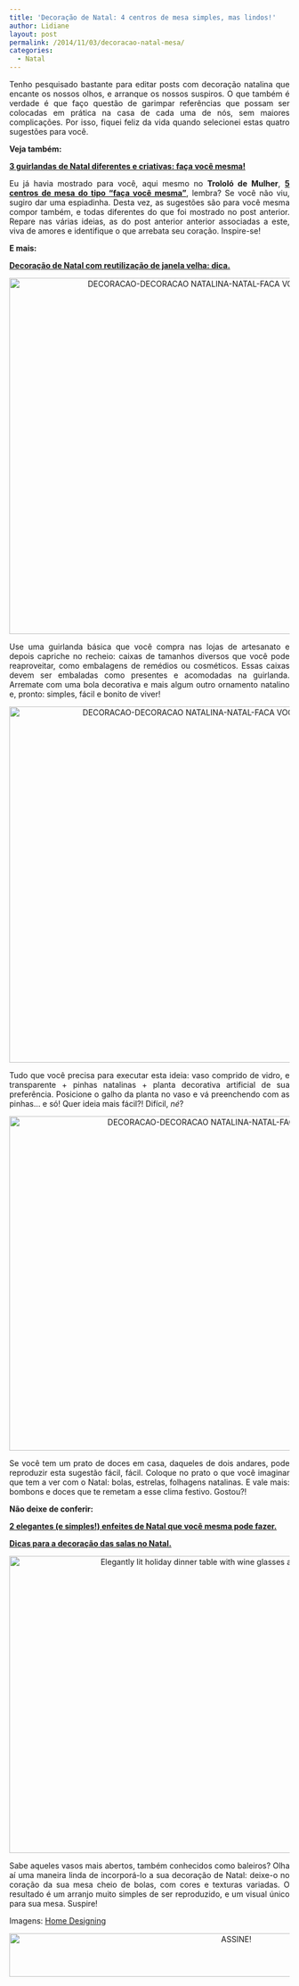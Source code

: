 ```yaml
---
title: 'Decoração de Natal: 4 centros de mesa simples, mas lindos!'
author: Lidiane
layout: post
permalink: /2014/11/03/decoracao-natal-mesa/
categories:
  - Natal
---
```

<p align="justify">
  Tenho pesquisado bastante para editar posts com decoração natalina que encante os nossos olhos, e arranque os nossos suspiros. O que também é verdade é que faço questão de garimpar referências que possam ser colocadas em prática na casa de cada uma de nós, sem maiores complicações. Por isso, fiquei feliz da vida quando selecionei estas quatro sugestões para você.
</p>

<p align="justify">
  <strong>Veja também:</strong>
</p>

<p align="justify">
  <a href="http://www.decoracaodacasa.com/guirlandas-de-natal-2/" target="_blank" rel="noopener noreferrer"><strong>3 guirlandas de Natal diferentes e criativas: faça você mesma!</strong></a>
</p>

<p align="justify">
  Eu já havia mostrado para você, aqui mesmo no <strong>Trololó de Mulher</strong>, <strong><a href="http://www.trololodemulher.com.br/2014/10/20/decoracao-de-natal-2/" target="_blank" rel="noopener noreferrer">5 centros de mesa do tipo “faça você mesma”</a></strong>, lembra? Se você não viu, sugiro dar uma espiadinha. Desta vez, as sugestões são para você mesma compor também, e todas diferentes do que foi mostrado no post anterior. Repare nas várias ideias, as do post anterior anterior associadas a este, viva de amores e identifique o que arrebata seu coração. Inspire-se!
</p>

<p align="justify">
  <strong>E mais:</strong>
</p>

<p align="justify">
  <a href="http://www.decoracaodacasa.com/decoracao-natal-2014/" target="_blank" rel="noopener noreferrer"><strong>Decoração de Natal com reutilização de janela velha: dica.</strong></a>
</p>

<p align="center">
  <a href="https://www.trololodemulher.com.br/2014/10/DECORACAO-DECORACAO-NATALINA-NATAL-FACA-VOCE-MESMA.jpg"><img class="alignnone size-full wp-image-10545" src="https://www.trololodemulher.com.br/2014/10/DECORACAO-DECORACAO-NATALINA-NATAL-FACA-VOCE-MESMA.jpg" alt="DECORACAO-DECORACAO NATALINA-NATAL-FACA VOCE MESMA" width="710" height="639" /></a>
</p>

<p align="justify">
  Use uma guirlanda básica que você compra nas lojas de artesanato e depois capriche no recheio: caixas de tamanhos diversos que você pode reaproveitar, como embalagens de remédios ou cosméticos. Essas caixas devem ser embaladas como presentes e acomodadas na guirlanda. Arremate com uma bola decorativa e mais algum outro ornamento natalino e, pronto: simples, fácil e bonito de viver!
</p>

<p align="center">
  <a href="https://www.trololodemulher.com.br/2014/10/DECORACAO-DECORACAO-NATALINA-NATAL-FACA-VOCE-MESMA2.jpg"><img class="alignnone size-full wp-image-10549" src="https://www.trololodemulher.com.br/2014/10/DECORACAO-DECORACAO-NATALINA-NATAL-FACA-VOCE-MESMA2.jpg" alt="DECORACAO-DECORACAO NATALINA-NATAL-FACA VOCE MESMA[2]" width="710" height="639" /></a>
</p>

<p align="justify">
  Tudo que você precisa para executar esta ideia: vaso comprido de vidro, e transparente + pinhas natalinas + planta decorativa artificial de sua preferência. Posicione o galho da planta no vaso e vá preenchendo com as pinhas… e só! Quer ideia mais fácil?! Difícil, <em>né</em>?
</p>

<p align="center">
  <a href="https://www.trololodemulher.com.br/2014/10/DECORACAO-DECORACAO-NATALINA-NATAL-FACA-VOCE-MESMA3.jpg"><img class="alignnone size-full wp-image-10546" src="https://www.trololodemulher.com.br/2014/10/DECORACAO-DECORACAO-NATALINA-NATAL-FACA-VOCE-MESMA3.jpg" alt="DECORACAO-DECORACAO NATALINA-NATAL-FACA VOCE MESMA[3]" width="800" height="600" /></a>
</p>

<p align="justify">
  Se você tem um prato de doces em casa, daqueles de dois andares, pode reproduzir esta sugestão fácil, fácil. Coloque no prato o que você imaginar que tem a ver com o Natal: bolas, estrelas, folhagens natalinas. E vale mais: bombons e doces que te remetam a esse clima festivo. Gostou?!
</p>

<p align="justify">
  <strong>Não deixe de conferir:</strong>
</p>

<p align="justify">
  <a href="http://www.decoracaodacasa.com/enfeites-decoracao-natal/" target="_blank" rel="noopener noreferrer"><strong>2 elegantes (e simples!) enfeites de Natal que você mesma pode fazer.</strong></a>
</p>

<p align="justify">
  <a href="http://www.trololodemulher.com.br/2009/12/01/dicas-decoracao-de-natal/" target="_blank" rel="noopener noreferrer"><strong>Dicas para a decoração das salas no Natal.</strong></a>
</p>

<p align="center">
  <a href="https://www.trololodemulher.com.br/2014/10/DECORACAO-DECORACAO-NATALINA-NATAL-FACA-VOCE-MESMA4.jpg"><img class="alignnone size-full wp-image-10547" src="https://www.trololodemulher.com.br/2014/10/DECORACAO-DECORACAO-NATALINA-NATAL-FACA-VOCE-MESMA4.jpg" alt="Elegantly lit holiday dinner table with wine glasses and white ribboned gift" width="800" height="533" /></a>
</p>

<p align="justify">
  Sabe aqueles vasos mais abertos, também conhecidos como baleiros? Olha aí uma maneira linda de incorporá-lo a sua decoração de Natal: deixe-o no coração da sua mesa cheio de bolas, com cores e texturas variadas. O resultado é um arranjo muito simples de ser reproduzido, e um visual único para sua mesa. Suspire!
</p>

<p align="justify">
  Imagens: <a href="http://www.home-designing.com/" target="_blank" rel="noopener noreferrer">Home Designing</a>
</p>

<p align="center">
  <a href="http://feedburner.google.com/fb/a/mailverify?uri=blogbichafemea&loc=pt_BR" target="_blank" rel="noopener noreferrer"><img class="alignnone size-full wp-image-10439" src="https://www.trololodemulher.com.br/2014/09/ASSINE.png" alt="ASSINE!" width="800" height="78" /></a>
</p>

<p align="center">
  <p align="justify">